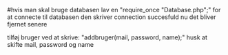 #hvis man skal bruge databasen
lav en "require_once "Database.php";" for at connecte til databasen 
den skriver connection succesfuld nu det bliver fjernet senere

tilføj bruger ved at skrive: "addbruger(mail, password, name);" husk at skifte mail, password og name

